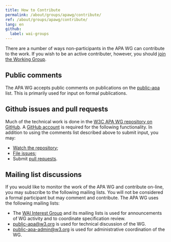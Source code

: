 ```yaml
---
title: How to Contribute 
permalink: /about/groups/apawg/contribute/
ref: /about/groups/apawg/contribute/
lang: en
github:
  label: wai-groups
---
```


There are a number of ways non-participants in the APA WG can contribute to the work. If you wish to be an active contributer, however, you should [join the Working Group](/about/groups/apawg/participate/).

## Public comments

The APA WG accepts public comments on publications on the [public-apa](http://lists.w3.org/Archives/Public/public-apa/) list. This is primarily used for input on formal publications.

## Github issues and pull requests

Much of the technical work is done in the [W3C APA WG repository on GitHub](https://github.com/w3c/apa/). A [GitHub account](http://github.com/) is required for the following functionality. In addition to using the comments list described above to submit input, you may:

- [Watch the repository](https://help.github.com/articles/watching-repositories/);
- [File issues](https://guides.github.com/features/issues/);
- Submit [pull requests](https://help.github.com/articles/using-pull-requests/).

## Mailing list discussions

If you would like to monitor the work of the APA WG and contribute on-line, you may subscribe to the following mailing lists. You will not be considered a formal participant but may comment and contribute. The APA WG uses the following mailing lists:

- The [WAI Interest Group](http://www.w3.org/WAI/IG/) and its mailing lists is used for announcements of WG activity and to coordinate specification review.
- [public-apa@w3.org](http://lists.w3.org/Archives/Public/public-apa/) is used for technical discussion of the WG.
- [public-apa-admin@w3.org](http://lists.w3.org/Archives/Public/public-apa-admin/) is used for administrative coordination of the WG.
